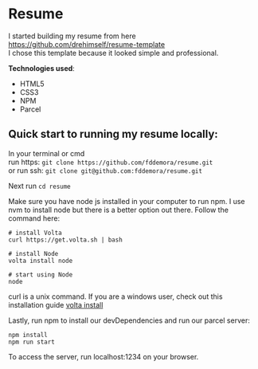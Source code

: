 # Resume

I started building my resume from here https://github.com/drehimself/resume-template <br/>
I chose this template because it looked simple and professional.  <br/>

**Technologies used**:
- HTML5
- CSS3
- NPM
- Parcel


## Quick start to running my resume locally:
In your terminal or cmd <br/>
run https: `git clone https://github.com/fddemora/resume.git` <br/>
or run ssh: `git clone git@github.com:fddemora/resume.git` <br/>

Next run    `cd resume`  <br/>

Make sure you have node js installed in your computer to run npm. I use nvm to install node but there is a better option out there. Follow the command here:

```
# install Volta
curl https://get.volta.sh | bash

# install Node
volta install node

# start using Node
node
```
curl is a unix command. If you are a windows user, check out this installation guide [volta install](https://docs.volta.sh/guide/getting-started)


Lastly, run npm to install our devDependencies and run our parcel server: <br/>
```
npm install
npm run start
```

To access the server, run localhost:1234 on your browser.

